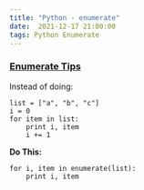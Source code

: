 ```yaml
---
title: "Python - enumerate"
date:  2021-12-17 21:00:00
tags: Python Enumerate
---
```


### [Enumerate Tips](https://book.pythontips.com/en/latest/enumerate.html)

Instead of doing:
```
list = ["a", "b", "c"]
i = 0 
for item in list: 
    print i, item 
    i += 1
```

**Do This:**
```
for i, item in enumerate(list):
    print i, item
```
